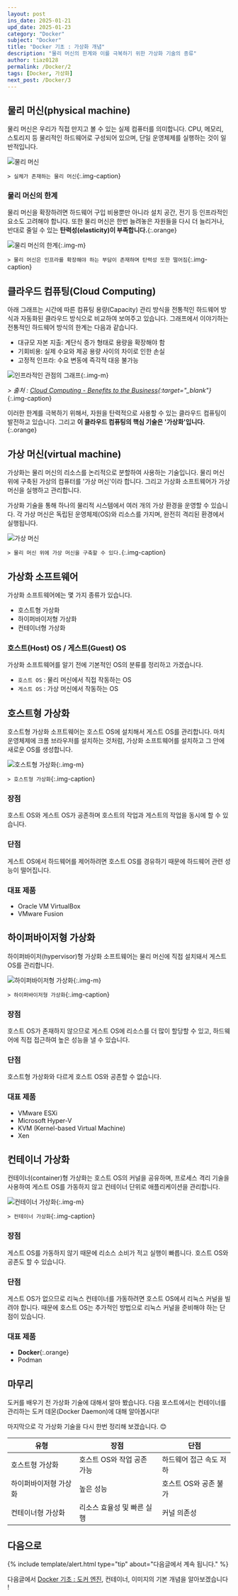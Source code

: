 ```yaml
---
layout: post
ins_date: 2025-01-21
upd_date: 2025-01-23
category: "Docker"
subject: "Docker"
title: "Docker 기초 : 가상화 개념"
description: "물리 머신의 한계와 이를 극복하기 위한 가상화 기술의 종류"
author: tiaz0128
permalink: /Docker/2
tags: [Docker, 가상화]
next_post: /Docker/3
---
```


## 물리 머신(physical machine)

물리 머신은 우리가 직접 만지고 볼 수 있는 실제 컴퓨터를 의미합니다. CPU, 메모리, 스토리지 등 물리적인 하드웨어로 구성되어 있으며, 단일 운영체제를 실행하는 것이 일반적입니다.

![물리 머신](/assets/img/content/Docker/002/001.png)

`> 실체가 존재하는 물리 머신`{:.img-caption}

### 물리 머신의 한계

물리 머신을 확장하려면 하드웨어 구입 비용뿐만 아니라 설치 공간, 전기 등 인프라적인 요소도 고려해야 합니다. 또한 물리 머신은 한번 늘려놓은 자원들을 다시 더 늘리거나, 반대로 줄일 수 있는 **탄력성(elasticity)이 부족합니다.**{:.orange}

![물리 머신의 한계](/assets/img/content/Docker/002/002.png){:.img-m}

`> 물리 머신은 인프라를 확장해야 하는 부담이 존재하며 탄력성 또한 떨어짐`{:.img-caption}

## 클라우드 컴퓨팅(Cloud Computing)

아래 그래프는 시간에 따른 컴퓨팅 용량(Capacity) 관리 방식을 전통적인 하드웨어 방식과 자동화된 클라우드 방식으로 비교하여 보여주고 있습니다. 그래프에서 이야기하는 전통적인 하드웨어 방식의 한계는 다음과 같습니다.

- 대규모 자본 지출: 계단식 증가 형태로 용량을 확장해야 함
- 기회비용: 실제 수요와 제공 용량 사이의 차이로 인한 손실
- 고정적 인프라: 수요 변동에 즉각적 대응 불가능

![인프라적인 관점의 그래프](/assets/img/content/Docker/002/004.png){:.img-m}

*> 출처 : [Cloud Computing - Benefits to the Business](https://www.zirous.com/2019/09/11/cloud-computing-benefits-to-the-business/){:target="_blank"}*{:.img-caption}

이러한 한계를 극복하기 위해서, 자원을 탄력적으로 사용할 수 있는 클라우드 컴퓨팅이 발전하고 있습니다. 그리고 **이 클라우드 컴퓨팅의 핵심 기술은 '가상화'입니다.**{:.orange}

## 가상 머신(virtual machine)

가상화는 물리 머신의 리소스를 논리적으로 분할하여 사용하는 기술입니다. 물리 머신 위에 구축된 가상의 컴퓨터를 '가상 머신'이라 합니다. 그리고 가상화 소프트웨어가 가상 머신을 실행하고 관리합니다.

가상화 기술을 통해 하나의 물리적 시스템에서 여러 개의 가상 환경을 운영할 수 있습니다. 각 가상 머신은 독립된 운영체제(OS)와 리소스를 가지며, 완전히 격리된 환경에서 실행됩니다.

![가상 머신](/assets/img/content/Docker/002/005.png)

`> 물리 머신 위에 가상 머신을 구축할 수 있다.`{:.img-caption}

## 가상화 소프트웨어

가상화 소프트웨어에는 몇 가지 종류가 있습니다.

- 호스트형 가상화
- 하이퍼바이저형 가상화
- 컨테이너형 가상화

### 호스트(Host) OS / 게스트(Guest) OS

가상화 소프트웨어를 알기 전에 기본적인 OS의 분류를 정리하고 가겠습니다.

- `호스트 OS` : 물리 머신에서 직접 작동하는 OS
- `게스트 OS` : 가상 머신에서 작동하는 OS

## 호스트형 가상화

호스트형 가상화 소프트웨어는 호스트 OS에 설치해서 게스트 OS를 관리합니다. 마치 운영체제에 크롬 브라우저를 설치하는 것처럼, 가상화 소프트웨어를 설치하고 그 안에 새로운 OS를 생성합니다.

![호스트형 가상화](/assets/img/content/Docker/002/006.png){:.img-m}

`> 호스트형 가상화`{:.img-caption}

### 장점

호스트 OS와 게스트 OS가 공존하며 호스트의 작업과 게스트의 작업을 동시에 할 수 있습니다.

### 단점

게스트 OS에서 하드웨어를 제어하려면 호스트 OS를 경유하기 때문에 하드웨어 관련 성능이 떨어집니다.

### 대표 제품

- Oracle VM VirtualBox
- VMware Fusion

## 하이퍼바이저형 가상화

하이퍼바이저(hypervisor)형 가상화 소프트웨어는 물리 머신에 직접 설치돼서 게스트 OS를 관리합니다.

![하이퍼바이저형 가상화](/assets/img/content/Docker/002/007.png){:.img-m}

`> 하이퍼바이저형 가상화`{:.img-caption}

### 장점

호스트 OS가 존재하지 않으므로 게스트 OS에 리소스를 더 많이 할당할 수 있고, 하드웨어에 직접 접근하여 높은 성능을 낼 수 있습니다.

### 단점

호스트형 가상화와 다르게 호스트 OS와 공존할 수 없습니다.

### 대표 제품

- VMware ESXi
- Microsoft Hyper-V
- KVM (Kernel-based Virtual Machine)
- Xen

## 컨테이너 가상화

컨테이너(container)형 가상화는 호스트 OS의 커널을 공유하며, 프로세스 격리 기술을 사용하여 게스트 OS를 가동하지 않고 컨테이너 단위로 애플리케이션을 관리합니다.

![컨테이너 가상화](/assets/img/content/Docker/002/008.png){:.img-m}

`> 컨테이너 가상화`{:.img-caption}

### 장점

게스트 OS를 가동하지 않기 때문에 리소스 소비가 적고 실행이 빠릅니다. 호스트 OS와 공존도 할 수 있습니다.

### 단점

게스트 OS가 없으므로 리눅스 컨테이너를 가동하려면 호스트 OS에서 리눅스 커널을 빌려야 합니다. 때문에 호스트 OS는 추가적인 방법으로 리눅스 커널을 준비해야 하는 단점이 있습니다.

### 대표 제품

- **Docker**{:.orange}
- Podman

## 마무리

도커를 배우기 전 가상화 기술에 대해서 알아 봤습니다. 다음 포스트에서는 컨테이너를 관리하는 도커 데몬(Docker Daemon)에 대해 알아봅시다!

마지막으로 각 가상화 기술을 다시 한번 정리해 보겠습니다. 😊

| 유형               | 장점                            | 단점                             |
|--------------------|---------------------------------|----------------------------------|
| 호스트형 가상화     | 호스트 OS와 작업 공존 가능       | 하드웨어 접근 속도 저하           |
| 하이퍼바이저형 가상화 | 높은 성능                      | 호스트 OS와 공존 불가             |
| 컨테이너형 가상화    | 리소스 효율성 및 빠른 실행       | 커널 의존성                       |

## 다음으로

{% include template/alert.html
  type="tip"
  about="다음글에서 계속 됩니다."
%}

다음글에서 [Docker 기초 : 도커 엔진](/Docker/3), 컨테이너, 이미지의 기본 개념을 알아보겠습니다 !

